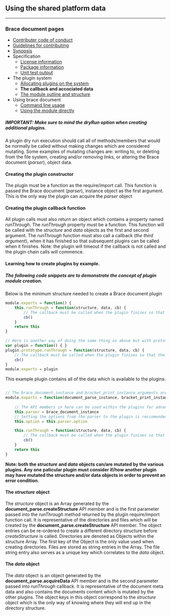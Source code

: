 ## Using the shared platform data 

---
### Brace document pages
* [Contributer code of conduct](https://github.com/restarian/brace_document/blob/master/docs/contributer_code_of_conduct.md)
* [Guidelines for contributing](https://github.com/restarian/brace_document/blob/master/docs/guidelines_for_contributing.md)
* [Synopsis](https://github.com/restarian/brace_document/blob/master/docs/synopsis.md)
* Specification
  * [License information](https://github.com/restarian/brace_document/blob/master/docs/specification/license_information.md)
  * [Package information](https://github.com/restarian/brace_document/blob/master/docs/specification/package_information.md)
  * [Unit test output](https://github.com/restarian/brace_document/blob/master/docs/specification/unit_test_output.md)
* The plugin system
  * [Allocating plugins on the system](https://github.com/restarian/brace_document/blob/master/docs/the_plugin_system/allocating_plugins_on_the_system.md)
  * **The callback and accociated data**
  * [The module outline and structure](https://github.com/restarian/brace_document/blob/master/docs/the_plugin_system/the_module_outline_and_structure.md)
* Using brace document
  * [Command line usage](https://github.com/restarian/brace_document/blob/master/docs/using_brace_document/command_line_usage.md)
  * [Using the module directly](https://github.com/restarian/brace_document/blob/master/docs/using_brace_document/using_the_module_directly.md)

##### IMPORTANT: Make sure to mind the *dryRun* option when creating additional plugins.
A plugin dry run execution should call all of methods/members that would be normally be called without making changes which are considered mutating. Some examples of mutating changes are: writing to, or deleting from the file system, creating and/or removing links, or altering the Brace document (*parser*), object data.

#### Creating the plugin constructor
The plugin must be a function as the require/import call. This function is passed the Brace document (*parser*), instance object as the first argument. This is the only way the plugin can acquire the *parser* object

#### Creating the plugin callback function 
All plugin calls must also return an object which contains a property named *runThrough*. The *runThrough* property must be a function. This function will be called with the *structure* and *data* objects as the first and second argument. The *runThrough* function must also call a callback (*the third argument*), when it has finished so that subsequent plugins can be called when it finishes.
Note: the plugin will timeout if the callback is not called and the plugin chain calls will commence.

#### Learning how to create plugins by example.
##### The following code snippets are to demonstrate the concept of plugin module creation.

Below is the minimum structure needed to create a Brace document plugin
```javascript
module.exports = function() {
	this.runThrough = function(structure, data, cb) {
		// The callback must be called when the plugin finises so that the other plugins are called.	
		cb()
	}
	return this
}

// Here is another way of doing the same thing as above but with prototypes
var plugin = function() { }
plugin.prototype.runThrough = function(structure, data, cb) {
	// The callback must be called when the plugin finises so that the other plugins are called.	
	cb()
}
module.exports = plugin
```

This example plugin contains all of the data which is available to the plugins:
```javascript

// The brace_document_instance and bracket_print_instance arguments are optional but it is recommeded to save these to the plugin constructor like below.
module.exports = function(document_parse_instance, bracket_print_instance) {
	
	// The API members in here can be used within the plugins for advanced usage.
	this.parser = brace_document_instance
	// Setting the options from the parser to the plugin is reccomended sense the option data collected from all of the plugins will be available in it.
	this.option = this.parser.option

	this.runThrough = function(structure, data, cb) {
		// The callback must be called when the plugin finises so that the other plugins are called.	
		cb()
	}
	return this
}
```

**Note: both the *structure* and *data* objects can/are mutated by the various plugins. Any one paticular plugin must consider if/how another plugin may have mutated the structure and/or data objects in order to prevent an error condition.**

#### The *structure* object
The *structure* object is an Array generated by the **document_parse.createStructure** API member and is the first parameter passed into the *runThrough* method returned by the plugin require/import function call. It is representative of the directories and files which will be created by the **document_parse.createStructure** API member. The object entries can be re-ordered to create a different directory structure before *createStructure* is called.
Directories are denoted as Objects within the structure Array. The first key of the Object is the only value used when creating directories. Files are stored as string entries in the Array. The file string entry also serves as a unique key which correlates to the *data* object.

#### The *data* object
The *data* object is an object generated by the **document_parse.acquireData** API member and is the second parameter passed into *runThrough* callback. It is representative of the document meta data and also contains the documents content which is mutated by the other plugins. The object keys in this object correspond to the *structure* object which is the only way of knowing where they will end up in the directory structure. 


